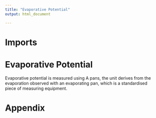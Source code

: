 ```yaml
---
title: "Evaporative Potential"
output: html_document

---
```


# Imports
# Evaporative Potential
Evaporative potential is measured using A pans, the unit derives from the evaporation observed with an evaporating pan, which is a standardised piece of measuring equipment. 

# Appendix

